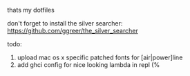 thats my dotfiles

don't forget to install the silver searcher: https://github.com/ggreer/the_silver_searcher

todo: 
1) upload mac os x specific patched fonts for [air|power]line
2) add ghci config for nice looking lambda in repl (%

